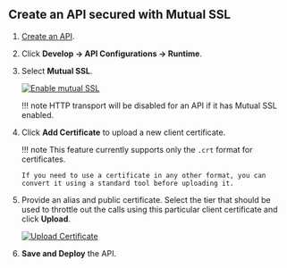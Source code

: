 ## Create an API secured with Mutual SSL

1.  [Create an API](https://apim.docs.wso2.com/en/4.3.0/design/create-api/create-rest-api/create-a-rest-api/).
2.  Click **Develop -> API Configurations -> Runtime**.
3.  Select **Mutual SSL**.
    
     [![Enable mutual SSL](https://apim.docs.wso2.com/en/4.3.0/assets/img/learn/enable-mutual-ssl.png)](https://apim.docs.wso2.com/en/4.3.0/assets/img/learn/enable-mutual-ssl.png)

    !!! note
          HTTP transport will be disabled for an API if it has Mutual SSL enabled.

4.  Click **Add Certificate** to upload a new client certificate.
    
    !!! note
        This feature currently supports only the `.crt` format for certificates.

        If you need to use a certificate in any other format, you can convert it using a standard tool before uploading it.


5.  Provide an alias and public certificate. Select the tier that should be used to throttle out the calls using this particular client certificate and click **Upload**.
    
     [![Upload Certificate](https://apim.docs.wso2.com/en/4.3.0/assets/img/learn/upload-certificate.png)](https://apim.docs.wso2.com/en/4.3.0/assets/img/learn/upload-certificate.png)
    
6.  **Save and Deploy** the API.

